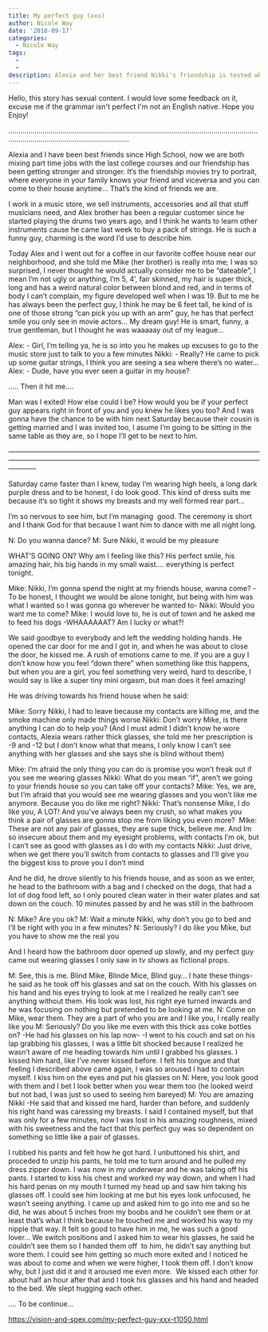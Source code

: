 ```yaml
---
title: My perfect guy (xxx)
author: Nicole Way
date: '2018-09-17'
categories:
  - Nicole Way
tags:
  - 
  - 
description: Alexia and her best friend Nikki's friendship is tested when Nikki falls for Alexia's brother.
---
```

Hello, this story has sexual content. I would love some feedback on it, excuse me if the grammar isn't perfect I'm not an English native. Hope you Enjoy! 

........................................................................................................................................................................................



Alexia and I have been best friends since High School, now we are both mixing part time jobs with the last college courses and our friendship has been getting stronger and stronger. It’s the friendship movies try to portrait, where everyone in your family knows your friend and viceversa and you can come to their house anytime… That’s the kind of friends we are. 

I work in a music store, we sell instruments, accessories and all that stuff musicians need, and Alex brother has been a regular customer since he started playing the drums two years ago, and I think he wants to learn other instruments cause he came last week to buy a pack of strings. He is such a funny guy, charming is the word I’d use to describe him.

Today Alex and I went out for a coffee in our favorite coffee house near our neighborhood, and she told me Mike (her brother) is really into me; I was so surprised, I never thought he would actually consider me to be “dateable”, I mean I’m not ugly or anything, I’m 5, 4’, fair skinned, my hair is super thick, long and has a weird natural color between blond and red, and in terms of body I can’t complain, my figure developed well when I was 19. 
But to me he has always been the perfect guy, I think he may be 6 feet tall, he kind of is one of those strong “can pick you up with an arm” guy, he has that perfect smile you only see in movie actors… My dream guy! He is smart, funny, a true gentleman, but I thought he was waaaaay out of my league…

Alex: - Girl, I’m telling ya, he is so into you he makes up excuses to go to the music store just to talk to you a few minutes
Nikki: - Really? He came to pick up some guitar strings, I think you are seeing a sea where there’s no water…
Alex: - Dude, have you ever seen a guitar in my house?

….. Then it hit me….

Man was I exited! How else could I be? How would you be if your perfect guy appears right in front of you and you knew he likes you too? And I was gonna have the chance to be with him next Saturday because their cousin is getting married and I was invited too, I asume I’m going to be sitting in the same table as they are, so I hope I’ll get to be next to him.

————————————————————————————————————————————————————————————————————————————


Saturday came faster than I knew, today I’m wearing high heels, a long dark purple dress and to be honest, I do look good. This kind of dress suits me because it’s so tight it shows my breasts and my well formed rear part…

I’m so nervous to see him, but I’m managing  good. The ceremony is short and I thank God for that because I want him to dance with me all night long. 

N: Do you wanna dance?
M: Sure Nikki, it would be my pleasure

WHAT’S GOING ON? Why am I feeling like this? His perfect smile, his amazing hair, his big hands in my small waist…. everything is perfect tonight.

Mike: Nikki, I’m gonna spend the night at my friends house, wanna come?
-To be honest, I thought we would be alone tonight, but being with him was what I wanted so I was gonna go wherever he wanted to-
Nikki: Would you want me to come? 
Mike: I would love to, he is out of town and he asked me to feed his dogs
-WHAAAAAAT? Am I lucky or what?!


We said goodbye to everybody and left the wedding holding hands. He opened the car door for me and I got in, and when he was about to close the door, he kissed me. A rush of emotions came to me. If you are a guy I don’t know how you feel “down there” when something like this happens, but when you are a girl, you feel something very weird, hard to describe, I would say is like a super tiny mini orgasm, but man does it feel amazing! 

He was driving towards his friend house when he said:

Mike: Sorry Nikki, I had to leave because my contacts are killing me, and the smoke machine only made things worse
Nikki: Don’t worry Mike, is there anything I can do to help you? (And I must admit I didn’t know he wore contacts, Alexia wears rather thick glasses, she told me her prescription is -9 and -12 but I don’t know what that means, I only know I can’t see anything with her glasses and she says she is blind without them)

Mike: I’m afraid the only thing you can do is promise you won’t freak out if you see me wearing glasses
Nikki: What do you mean “if”, aren’t we going to your friends house so you can take off your contacts?
Mike: Yes, we are, but I’m afraid that you would see me wearing glasses and you won’t like me anymore. Because you do like me right? 
Nikki: That’s nonsense Mike, I do like you, A LOT! And you’ve always been my crush, so what makes you think a pair of glasses are gonna stop me from liking you even more?
 Mike: These are not any pair of glasses, they are supe thick, believe me. And Im so insecure about them and my eyesight problems, with contacts I’m ok, but I can’t see as good with glasses as I do with my contacts 
Nikki: Just drive, when we get there you’ll switch from contacts to glasses and I’ll give you the biggest kiss to prove you I don’t mind


And he did, he drove silently to his friends house, and as soon as we enter, he head to the bathroom with a bag and I checked on the dogs, that had a lot of dog food left, so I only poured clean water in their water plates and sat down on the couch.
10 minutes passed by and he was still in the bathroom

N: Mike? Are you ok?
M: Wait a minute Nikki, why don’t you go to bed and I’ll be right with you in a few minutes?
N: Seriously? I do like you Mike, but you have to show me the real you

And I heard how the bathroom door opened up slowly, and my perfect guy came out wearing glasses I only saw in tv shows as fictional props.

M: See, this is me. Blind Mike, Blinde Mice, Blind guy… I hate these things- he said as he took off his glasses and sat on the couch. With his glasses on his hand and his eyes trying to look at me I realized he really can’t see anything without them. His look was lost, his right eye turned inwards and he was focusing on nothing but pretended to be looking at me. 
N: Come on Mike, wear them. They are a part of who you are and I like you, I really really like you
M: Seriously? Do you like me even with this thick ass coke bottles on? -He had his glasses on his lap now-
-I went to his couch and sat on his lap grabbing his glasses, I was a little bit shocked because I realized he wasn’t aware of me heading towards him until I grabbed his glasses. I kissed him hard, like I’ve never kissed before. I felt his tongue and that feeling I described above came again, I was so aroused I had to contain myself. I kiss him on the eyes and put his glasses on
N: Here, you look good with them and I bet I look better when you wear them too (he looked weird but not bad, I was just so used to seeing him bareyed)
M: You are amazing Nikki -He said that and kissed me hard, harder than before, and suddenly his right hand was caressing my breasts. I said I contained myself, but that was only for a few minutes, now I was lost in his amazing roughness, mixed with his sweetness and the fact that this perfect guy was so dependent on something so little like a pair of glasses.

I rubbed his pants and felt how he got hard. I unbuttoned his shirt, and proceded to unzip his pants, he told me to turn around and he pulled my dress zipper down. I was now in my underwear and he was taking off his pants. 
I started to kiss his chest and worked my way down, and when I had his hard penas on my mouth I turned my head up and saw him taking his glasses off. 
I could see him looking at me but his eyes look unfocused, he wasn’t seeing anything. I came up and asked him to go into me and so he did, he was about 5 inches from my boobs and he couldn’t see them or at least that’s what I think because he touched me and worked his way to my nipple that way. 
It felt so good to have him in me, he was such a good lover…
We switch positions and I asked him to wear his glasses, he said he couldn’t see them so I handed them off  to him, he didn’t say anything but wore them. 
I could see him getting so much more exited and I noticed he was about to come and when we were higher, I took them off. I don’t know why, but I just did it and it aroused me even more. 
We kissed each other for about half an hour after that and I took his glasses and his hand and headed to the bed. We slept hugging each other.

…. To be continue…

https://vision-and-spex.com/my-perfect-guy-xxx-t1050.html